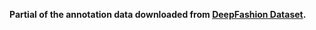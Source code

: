 **Partial of the annotation data downloaded from [DeepFashion Dataset](http://mmlab.ie.cuhk.edu.hk/projects/DeepFashion/AttributePrediction.html).**
